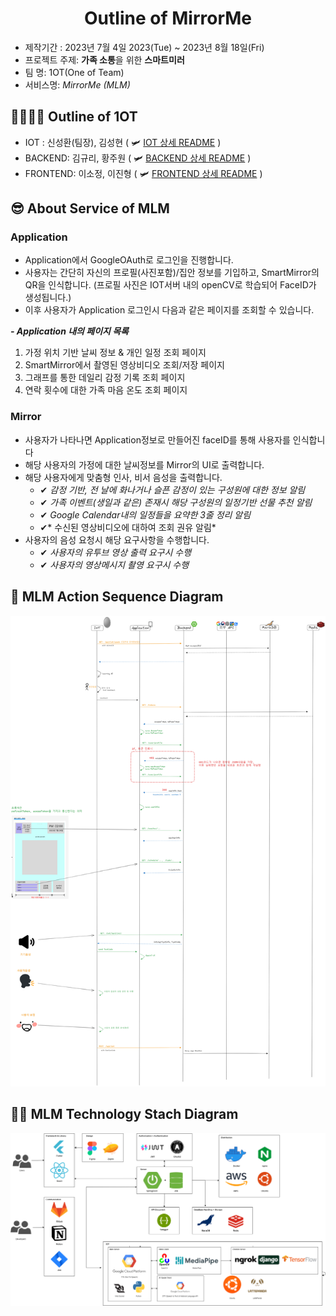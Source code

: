 # <center>  Outline of MirrorMe </center>
- 제작기간 : 2023년 7월 4일 2023(Tue) ~ 2023년 8월 18일(Fri)
- 프로젝트 주제: **가족 소통**을 위한 **스마트미러**
- 팀 명: 1OT(One of Team)
- 서비스명: *MirrorMe (MLM)*

## 👨‍👩‍👧‍👦 Outline of 1OT
- IOT : 신성환(팀장), 김성현 ( 🛩 [IOT 상세 README](https://lab.ssafy.com/s09-webmobile3-sub2/S09P12E101/-/tree/master/IoT) )
- BACKEND: 김규리, 황주원 ( 🛩 [BACKEND 상세 README](https://lab.ssafy.com/s09-webmobile3-sub2/S09P12E101/-/tree/master/IoT) )
- FRONTEND: 이소정, 이진형 ( 🛩 [FRONTEND 상세 README](https://lab.ssafy.com/s09-webmobile3-sub2/S09P12E101/-/tree/master/Frontend) ) 


## 😎 About Service of MLM
### Application
- Application에서 GoogleOAuth로 로그인을 진행합니다.
- 사용자는 간단히 자신의 프로필(사진포함)/집안 정보를 기입하고, SmartMirror의 QR을 인식합니다. (프로필 사진은 IOT서버 내의 openCV로 학습되어 FaceID가 생성됩니다.)
- 이후 사용자가 Application 로그인시 다음과 같은 페이지를 조회할 수 있습니다.

***- Application 내의 페이지 목록***
1. 가정 위치 기반 날씨 정보 & 개인 일정 조회 페이지
2. SmartMirror에서 촬영된 영상비디오 조회/저장 페이지
3. 그래프를 통한 데일리 감정 기록 조회 페이지
4. 연락 횟수에 대한 가족 마음 온도 조회 페이지

### Mirror
- 사용자가 나타나면 Application정보로 만들어진 faceID를 통해 사용자를 인식합니다
- 해당 사용자의 가정에 대한 날씨정보를 Mirror의 UI로 출력합니다.
- 해당 사용자에게 맞춤형 인사, 비서 음성을 출력합니다.
    - ✔ *감정 기반, 전 날에 화나거나 슬픈 감정이 있는 구성원에 대한 정보 알림* 
    - ✔ *가족 이벤트(생일과 같은) 존재시 해당 구성원의 일정기반 선물 추천 알림*
    - ✔ *Google Calendar내의 일정들을 요약한 3줄 정리 알림*
    - ✔* 수신된 영상비디오에 대하여 조회 권유 알림*
- 사용자의 음성 요청시 해당 요구사항을 수행합니다.
    - ✔ *사용자의 유투브 영상 출력 요구시 수행*
    - ✔ *사용자의 영상메시지 촬영 요구시 수행*

## 👀 MLM Action Sequence Diagram
![title](./imgForReadme/MLM-SequenceDiagram.png)   


## 🙋‍♀️ MLM Technology Stach Diagram
![title](./imgForReadme/MLM-SkillDiagram.png)   

